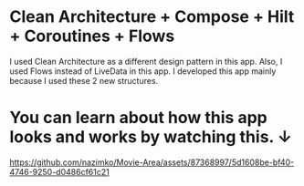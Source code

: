 # Clean Architecture + Compose + Hilt + Coroutines + Flows 

I used Clean Architecture as a different design pattern in this app. Also, I used Flows instead of LiveData in this app. I developed this app mainly because I used these 2 new structures.

# You can learn about how this app looks and works by watching this. ↓
https://github.com/nazimko/Movie-Area/assets/87368997/5d1608be-bf40-4746-9250-d0486cf61c21
